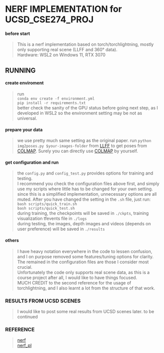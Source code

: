 # NERF IMPLEMENTATION for UCSD_CSE274_PROJ

#### before start
> This is a nerf implementation based on torch/torchlightning, mostly only supporting real scene (LLFF and 360° data).   
> Hardware: WSL2 on Windows 11, RTX 3070

## RUNNING
#### create enviroment
> run   
`conda env create -f environment.yml`   
`pip install -r requirements.txt`   
better check the sanity of the GPU status before going next step, as I developed in WSL2 so the environment setting may be not as universal.

#### prepare your data   
> we use pretty much same setting as the original paper. run `python img2poses.py $your-images-folder` from [LLFF](https://github.com/Fyusion/LLFF) to get poses from [COLMAP](https://github.com/colmap/colmap). Surely you can directly use [COLMAP](https://github.com/colmap/colmap) by yourself.
 
#### get configuration and run
> the `config.py` and `config_test.py` provides options for training and testing.   
I recommend you check the configuration files above first, and simply use my scripts where little has to be changed for your own setting. since this is a simplified implementation, unnecessary options are all muted. After you have changed the setting in the `.sh` file, just run:   
`bash scripts/quick_train.sh`   
`bash scripts/quick_test.sh`  
during training, the checkpoints will be saved in `./ckpts`, training visualization tfevents file in `./logs`   
during testing, the images, depth images and videos (depends on user preference) will be saved in `./results`   

#### others
> I have heavy notation everywhere in the code to lessen confusion, and I on purpose removed some features/tuning options for clarity. The remained in the configuration files are those I consider most crucial.   
Unfortunately the code only supports real scene data, as this is a course project after all, I would like to have things focused.   
MUCH CREDIT to the second reference for the usage of torchlightning, and I also learnt a lot from the structure of that work.   

### RESULTS FROM UCSD SCENES   
> I would like to post some real results from UCSD scenes later. to be continued   

### REFERENCE   
>[nerf](https://github.com/bmild/nerf)   
[nerf_pl](https://github.com/kwea123/nerf_pl)
